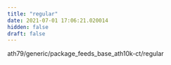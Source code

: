 ```yaml
---
title: "regular"
date: 2021-07-01 17:06:21.020014
hidden: false
draft: false
---
```


ath79/generic/package_feeds_base_ath10k-ct/regular

